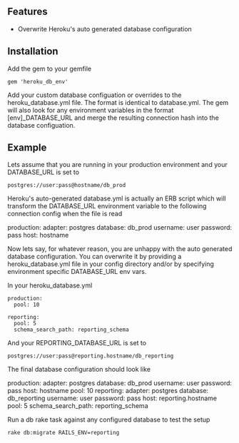 ## Features

* Overwrite Heroku's auto generated database configuration

## Installation

Add the gem to your gemfile

    gem 'heroku_db_env'

Add your custom database configuation or overrides to the heroku_database.yml
file. The format is identical to database.yml. The gem will also look for any 
environment variables in the format [env]_DATABASE_URL and merge the resulting
connection hash into the database configuation.

## Example

Lets assume that you are running in your production environment and your
DATABASE_URL is set to 

    postgres://user:pass@hostname/db_prod

Heroku's auto-generated database.yml is actually an ERB script which will
transform the DATABASE_URL environment variable to the following connection
config when the file is read

  production:
    adapter: postgres
    database: db_prod
    username: user
    password: pass
    host: hostname

Now lets say, for whatever reason, you are unhappy with the auto generated
database configuration. You can overwrite it by providing a heroku_database.yml
file in your config directory and/or by specifying environment specific
DATABASE_URL env vars.

In your heroku_database.yml

    production:
      pool: 10

    reporting:
      pool: 5
      schema_search_path: reporting_schema

And your REPORTING_DATABASE_URL is set to

    postgres://user:pass@reporting.hostname/db_reporting

The final database configuration should look like

  production:
    adapter: postgres
    database: db_prod
    username: user
    password: pass
    host: hostname
    pool: 10
  reporting:
    adapter: postgres
    database: db_reporting
    username: user
    password: pass
    host: reporting.hostname
    pool: 5
    schema_search_path: reporting_schema

Run a db rake task against any configured database to test the setup

    rake db:migrate RAILS_ENV=reporting
